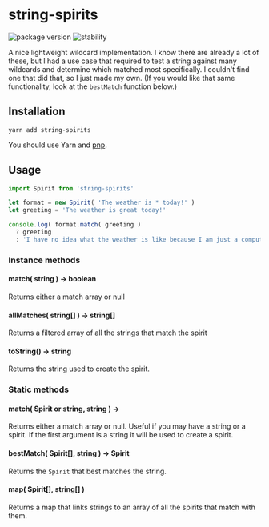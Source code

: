 # string-spirits
![package version](https://img.shields.io/badge/dynamic/json.svg?color=d7d7d7&label=string-spirits&query=%24.version&url=https%3A%2F%2Funpkg.io%2Fstring-spirits%2Fpackage.json&prefix=v)
![stability](https://img.shields.io/badge/stability-release-66f29a.svg)

A nice lightweight wildcard implementation. I know there are already a lot of these,
but I had a use case that required to test a string against many wildcards and
determine which matched most specifically. I couldn't find one that did that, so
I just made my own. (If you would like that same functionality, look at the `bestMatch`
function below.)

## Installation
```Shell
yarn add string-spirits
```
You should use Yarn and [pnp](https://yarnpkg.com/en/docs/pnp).

## Usage
```JavaScript
import Spirit from 'string-spirits'

let format = new Spirit( 'The weather is * today!' )
let greeting = 'The weather is great today!'

console.log( format.match( greeting )
  ? greeting
  : 'I have no idea what the weather is like because I am just a computer!' )
```

### Instance methods

#### match( string ) &rarr; boolean
Returns either a match array or null

#### allMatches( string[] ) &rarr; string[]
Returns a filtered array of all the strings that match the spirit

#### toString() &rarr; string
Returns the string used to create the spirit.

### Static methods

#### match( Spirit or string, string ) &rarr;
Returns either a match array or null. Useful if you may have a string or a spirit.
If the first argument is a string it will be used to create a spirit.

#### bestMatch( Spirit[], string ) &rarr; Spirit
Returns the `Spirit` that best matches the string.

#### map( Spirit[], string[] )
Returns a map that links strings to an array of all the spirits that match with them.
